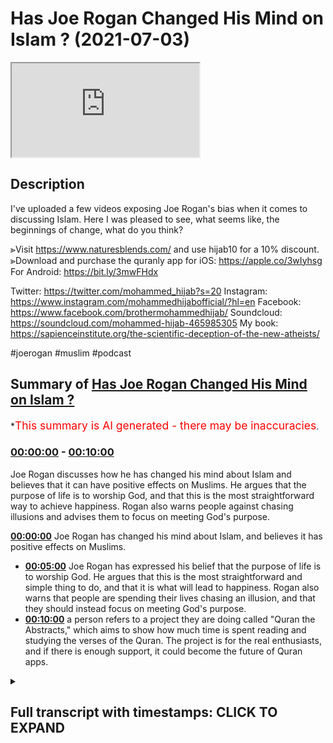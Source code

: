 # Has Joe Rogan Changed His Mind on Islam ? (2021-07-03)

<iframe loading='lazy' src='https://www.youtube.com/embed/WWnaQR9OHeI'></iframe>

## Description

I've uploaded a few videos exposing Joe Rogan's bias when it comes to discussing Islam. Here I was pleased to see, what seems like, the beginnings of change, what do you think? 

⪢Visit https://www.naturesblends.com/ and use hijab10 for a 10% discount. 
⪢Download and purchase the quranly app for iOS: https://apple.co/3wIyhsg
For Android: https://bit.ly/3mwFHdx

Twitter: https://twitter.com/mohammed_hijab?s=20
Instagram: https://www.instagram.com/mohammedhijabofficial/?hl=en
Facebook: https://www.facebook.com/brothermohammedhijab/
Soundcloud: https://soundcloud.com/mohammed-hijab-465985305
My book: https://sapienceinstitute.org/the-scientific-deception-of-the-new-atheists/

#joerogan #muslim #podcast

## Summary of [Has Joe Rogan Changed His Mind on Islam ?](https://www.youtube.com/watch?v=WWnaQR9OHeI)


*<span style="color:red; font-size:125%">This summary is AI generated - there may be inaccuracies</span>.

### [00:00:00](https://www.youtube.com/watch?v=WWnaQR9OHeI&t=0) - [00:10:00](https://www.youtube.com/watch?v=WWnaQR9OHeI&t=600)

 Joe Rogan discusses how he has changed his mind about Islam and believes that it can have positive effects on Muslims. He argues that the purpose of life is to worship God, and that this is the most straightforward way to achieve happiness. Rogan also warns people against chasing illusions and advises them to focus on meeting God's purpose.

**[00:00:00](https://www.youtube.com/watch?v=WWnaQR9OHeI&t=0)** Joe Rogan has changed his mind about Islam, and believes it has positive effects on Muslims.
* **[00:05:00](https://www.youtube.com/watch?v=WWnaQR9OHeI&t=300)** Joe Rogan has expressed his belief that the purpose of life is to worship God. He argues that this is the most straightforward and simple thing to do, and that it is what will lead to happiness. Rogan also warns that people are spending their lives chasing an illusion, and that they should instead focus on meeting God's purpose.
* **[00:10:00](https://www.youtube.com/watch?v=WWnaQR9OHeI&t=600)**  a person refers to a project they are doing called "Quran the Abstracts," which aims to show how much time is spent reading and studying the verses of the Quran. The project is for the real enthusiasts, and if there is enough support, it could become the future of Quran apps.

<details><summary><h2>Full transcript with timestamps: CLICK TO EXPAND</h2></summary>

[0:00:00](https://youtu.be/WWnaQR9OHeI?t=0) [Music]  
[0:00:05](https://youtu.be/WWnaQR9OHeI?t=5) is the hijab 10  
[0:00:07](https://youtu.be/WWnaQR9OHeI?t=7) discount code for 10 percent discount on  
[0:00:09](https://youtu.be/WWnaQR9OHeI?t=9) a wide range of products including  
[0:00:11](https://youtu.be/WWnaQR9OHeI?t=11) premium ethiopian black seed products  
[0:00:13](https://youtu.be/WWnaQR9OHeI?t=13) assalamu alaikum  
[0:00:16](https://youtu.be/WWnaQR9OHeI?t=16) i recently saw a clip a very short clip  
[0:00:20](https://youtu.be/WWnaQR9OHeI?t=20) of joe rogan saying good words about  
[0:00:22](https://youtu.be/WWnaQR9OHeI?t=22) islam  
[0:00:23](https://youtu.be/WWnaQR9OHeI?t=23) this is change of heart there's a change  
[0:00:26](https://youtu.be/WWnaQR9OHeI?t=26) of mind  
[0:00:27](https://youtu.be/WWnaQR9OHeI?t=27) let's take a look at what he has to say  
[0:00:29](https://youtu.be/WWnaQR9OHeI?t=29) come back and comment  
[0:00:30](https://youtu.be/WWnaQR9OHeI?t=30) islam originally was the they were  
[0:00:33](https://youtu.be/WWnaQR9OHeI?t=33) scientists man  
[0:00:34](https://youtu.be/WWnaQR9OHeI?t=34) i mean they were they if you look at  
[0:00:36](https://youtu.be/WWnaQR9OHeI?t=36) these the early islamic world they were  
[0:00:38](https://youtu.be/WWnaQR9OHeI?t=38) the ones that  
[0:00:39](https://youtu.be/WWnaQR9OHeI?t=39) were the most advanced at one point in  
[0:00:41](https://youtu.be/WWnaQR9OHeI?t=41) history they were the ones that were  
[0:00:42](https://youtu.be/WWnaQR9OHeI?t=42) pushing mathematics and science and  
[0:00:45](https://youtu.be/WWnaQR9OHeI?t=45) and reason and logic you know it's just  
[0:00:48](https://youtu.be/WWnaQR9OHeI?t=48) it  
[0:00:48](https://youtu.be/WWnaQR9OHeI?t=48) it comes in cycles man it comes in  
[0:00:50](https://youtu.be/WWnaQR9OHeI?t=50) cycles of suppression and dominance and  
[0:00:52](https://youtu.be/WWnaQR9OHeI?t=52) you know the the real concern is  
[0:00:56](https://youtu.be/WWnaQR9OHeI?t=56) unstoppable dictatorships like china and  
[0:00:58](https://youtu.be/WWnaQR9OHeI?t=58) russia and  
[0:00:59](https://youtu.be/WWnaQR9OHeI?t=59) when when there's no dissent and no  
[0:01:02](https://youtu.be/WWnaQR9OHeI?t=62) discussion  
[0:01:03](https://youtu.be/WWnaQR9OHeI?t=63) i've got a lot of friends who are arabs  
[0:01:05](https://youtu.be/WWnaQR9OHeI?t=65) i spend a lot of time in the middle east  
[0:01:07](https://youtu.be/WWnaQR9OHeI?t=67) i love them they're awesome there are  
[0:01:09](https://youtu.be/WWnaQR9OHeI?t=69) some factions that  
[0:01:10](https://youtu.be/WWnaQR9OHeI?t=70) say we've got to go blow ourselves up  
[0:01:12](https://youtu.be/WWnaQR9OHeI?t=72) and that's obviously some factions of  
[0:01:14](https://youtu.be/WWnaQR9OHeI?t=74) christianity  
[0:01:15](https://youtu.be/WWnaQR9OHeI?t=75) too right 100  
[0:01:18](https://youtu.be/WWnaQR9OHeI?t=78) absolutely in america right and i  
[0:01:20](https://youtu.be/WWnaQR9OHeI?t=80) guarantee you absolutely we were being  
[0:01:21](https://youtu.be/WWnaQR9OHeI?t=81) invaded and attacked  
[0:01:23](https://youtu.be/WWnaQR9OHeI?t=83) by muslims all the time it'd probably be  
[0:01:25](https://youtu.be/WWnaQR9OHeI?t=85) some radical fundamentalist christians  
[0:01:27](https://youtu.be/WWnaQR9OHeI?t=87) that would want to do the same thing  
[0:01:29](https://youtu.be/WWnaQR9OHeI?t=89) right that some some muslim sex have  
[0:01:32](https://youtu.be/WWnaQR9OHeI?t=92) done so first thing i want to say is  
[0:01:33](https://youtu.be/WWnaQR9OHeI?t=93) that this is  
[0:01:34](https://youtu.be/WWnaQR9OHeI?t=94) much more of a positive and constructive  
[0:01:36](https://youtu.be/WWnaQR9OHeI?t=96) tone  
[0:01:37](https://youtu.be/WWnaQR9OHeI?t=97) than what we have been used to with the  
[0:01:39](https://youtu.be/WWnaQR9OHeI?t=99) joe rogan experience  
[0:01:41](https://youtu.be/WWnaQR9OHeI?t=101) in the last half decade or so and  
[0:01:44](https://youtu.be/WWnaQR9OHeI?t=104) obviously there's something welcome that  
[0:01:47](https://youtu.be/WWnaQR9OHeI?t=107) you speak in this manner and start  
[0:01:48](https://youtu.be/WWnaQR9OHeI?t=108) looking in a positive  
[0:01:49](https://youtu.be/WWnaQR9OHeI?t=109) way about the religion of islam and it's  
[0:01:54](https://youtu.be/WWnaQR9OHeI?t=114) high time that that is the case and you  
[0:01:55](https://youtu.be/WWnaQR9OHeI?t=115) say a few good words about the religion  
[0:01:57](https://youtu.be/WWnaQR9OHeI?t=117) of islam  
[0:01:59](https://youtu.be/WWnaQR9OHeI?t=119) but i want to remind you of something  
[0:02:00](https://youtu.be/WWnaQR9OHeI?t=120) that malcolm x  
[0:02:02](https://youtu.be/WWnaQR9OHeI?t=122) uh beautifully verbalized and he said  
[0:02:04](https://youtu.be/WWnaQR9OHeI?t=124) you stick a knife  
[0:02:06](https://youtu.be/WWnaQR9OHeI?t=126) in my back nine inches and pull out  
[0:02:10](https://youtu.be/WWnaQR9OHeI?t=130) and pull it out six inches there's no  
[0:02:13](https://youtu.be/WWnaQR9OHeI?t=133) progress  
[0:02:15](https://youtu.be/WWnaQR9OHeI?t=135) if you pull it out all the way and  
[0:02:18](https://youtu.be/WWnaQR9OHeI?t=138) that's not progress  
[0:02:19](https://youtu.be/WWnaQR9OHeI?t=139) progress is healing the wound that the  
[0:02:22](https://youtu.be/WWnaQR9OHeI?t=142) blow made  
[0:02:23](https://youtu.be/WWnaQR9OHeI?t=143) and they haven't even pulled out the  
[0:02:25](https://youtu.be/WWnaQR9OHeI?t=145) knife out  
[0:02:27](https://youtu.be/WWnaQR9OHeI?t=147) much less heal the wound they won't even  
[0:02:30](https://youtu.be/WWnaQR9OHeI?t=150) admit the knife is there  
[0:02:32](https://youtu.be/WWnaQR9OHeI?t=152) to be honest with you this i have to  
[0:02:34](https://youtu.be/WWnaQR9OHeI?t=154) just admit my disappointment with  
[0:02:37](https://youtu.be/WWnaQR9OHeI?t=157) much of what you guys do and when i see  
[0:02:39](https://youtu.be/WWnaQR9OHeI?t=159) you guys  
[0:02:40](https://youtu.be/WWnaQR9OHeI?t=160) kind of so-called alt-right  
[0:02:43](https://youtu.be/WWnaQR9OHeI?t=163) uh commentators on internet that you've  
[0:02:47](https://youtu.be/WWnaQR9OHeI?t=167) got your knife in the back of the muslim  
[0:02:49](https://youtu.be/WWnaQR9OHeI?t=169) community's back  
[0:02:50](https://youtu.be/WWnaQR9OHeI?t=170) and you're maybe slowly pulling it out  
[0:02:52](https://youtu.be/WWnaQR9OHeI?t=172) but you don't even want to admit it's  
[0:02:54](https://youtu.be/WWnaQR9OHeI?t=174) there  
[0:02:55](https://youtu.be/WWnaQR9OHeI?t=175) talking about us talking at  
[0:02:58](https://youtu.be/WWnaQR9OHeI?t=178) us and not to us scarcely  
[0:03:02](https://youtu.be/WWnaQR9OHeI?t=182) seldomly to us  
[0:03:06](https://youtu.be/WWnaQR9OHeI?t=186) and i say this that has to change  
[0:03:09](https://youtu.be/WWnaQR9OHeI?t=189) if discourse is going to be positive in  
[0:03:12](https://youtu.be/WWnaQR9OHeI?t=192) the next half decade  
[0:03:14](https://youtu.be/WWnaQR9OHeI?t=194) what i wanted to say in the remainder of  
[0:03:16](https://youtu.be/WWnaQR9OHeI?t=196) this video  
[0:03:18](https://youtu.be/WWnaQR9OHeI?t=198) was i wanted to give you our perspective  
[0:03:20](https://youtu.be/WWnaQR9OHeI?t=200) as muslims  
[0:03:22](https://youtu.be/WWnaQR9OHeI?t=202) on the purpose of life because one of  
[0:03:24](https://youtu.be/WWnaQR9OHeI?t=204) the things you said  
[0:03:26](https://youtu.be/WWnaQR9OHeI?t=206) was when we're talking about the kaab  
[0:03:29](https://youtu.be/WWnaQR9OHeI?t=209) and the circumambulation  
[0:03:30](https://youtu.be/WWnaQR9OHeI?t=210) of muslims around the black box which is  
[0:03:32](https://youtu.be/WWnaQR9OHeI?t=212) called the kaaba  
[0:03:34](https://youtu.be/WWnaQR9OHeI?t=214) which is of course one of the the  
[0:03:37](https://youtu.be/WWnaQR9OHeI?t=217) pillars of islam hajj pilgrimage you  
[0:03:39](https://youtu.be/WWnaQR9OHeI?t=219) said it does something for them  
[0:03:42](https://youtu.be/WWnaQR9OHeI?t=222) let's hear what you said and come back  
[0:03:43](https://youtu.be/WWnaQR9OHeI?t=223) and comment on this you know when you  
[0:03:45](https://youtu.be/WWnaQR9OHeI?t=225) watch  
[0:03:46](https://youtu.be/WWnaQR9OHeI?t=226) the muslims uh gather around mecca and  
[0:03:49](https://youtu.be/WWnaQR9OHeI?t=229) go around the circle  
[0:03:50](https://youtu.be/WWnaQR9OHeI?t=230) you don't think there's something kind  
[0:03:51](https://youtu.be/WWnaQR9OHeI?t=231) of beautiful about that amazing about  
[0:03:54](https://youtu.be/WWnaQR9OHeI?t=234) that they all  
[0:03:55](https://youtu.be/WWnaQR9OHeI?t=235) peacefully get there they're all dressed  
[0:03:57](https://youtu.be/WWnaQR9OHeI?t=237) the same and they all like move around  
[0:03:59](https://youtu.be/WWnaQR9OHeI?t=239) this thing and show respect  
[0:04:00](https://youtu.be/WWnaQR9OHeI?t=240) obviously it's doing something for them  
[0:04:02](https://youtu.be/WWnaQR9OHeI?t=242) it has this profound  
[0:04:04](https://youtu.be/WWnaQR9OHeI?t=244) effect on them joe rogan i want to be  
[0:04:05](https://youtu.be/WWnaQR9OHeI?t=245) honest with you because i know you're  
[0:04:07](https://youtu.be/WWnaQR9OHeI?t=247) watching this video i know for a fact  
[0:04:08](https://youtu.be/WWnaQR9OHeI?t=248) you're watching this video in fact  
[0:04:09](https://youtu.be/WWnaQR9OHeI?t=249) yeah i want to be honest with you and  
[0:04:11](https://youtu.be/WWnaQR9OHeI?t=251) tell you that this  
[0:04:13](https://youtu.be/WWnaQR9OHeI?t=253) language that you're using um it's doing  
[0:04:16](https://youtu.be/WWnaQR9OHeI?t=256) something for them  
[0:04:17](https://youtu.be/WWnaQR9OHeI?t=257) it's revelatory of your own  
[0:04:20](https://youtu.be/WWnaQR9OHeI?t=260) bias and i think your bias may be  
[0:04:24](https://youtu.be/WWnaQR9OHeI?t=264) something which is referred to in ethics  
[0:04:26](https://youtu.be/WWnaQR9OHeI?t=266) as egoism  
[0:04:28](https://youtu.be/WWnaQR9OHeI?t=268) or even in psychology as egoism this  
[0:04:31](https://youtu.be/WWnaQR9OHeI?t=271) idea  
[0:04:32](https://youtu.be/WWnaQR9OHeI?t=272) that things should be done for us like  
[0:04:34](https://youtu.be/WWnaQR9OHeI?t=274) we are the center of attention  
[0:04:36](https://youtu.be/WWnaQR9OHeI?t=276) that we should be acting on our  
[0:04:38](https://youtu.be/WWnaQR9OHeI?t=278) self-interest and really that is the  
[0:04:40](https://youtu.be/WWnaQR9OHeI?t=280) basis for morality not only that  
[0:04:43](https://youtu.be/WWnaQR9OHeI?t=283) but the purpose of life therefore is for  
[0:04:45](https://youtu.be/WWnaQR9OHeI?t=285) us to try and get as much of it as we  
[0:04:47](https://youtu.be/WWnaQR9OHeI?t=287) can  
[0:04:48](https://youtu.be/WWnaQR9OHeI?t=288) let it do something for us like a slave  
[0:04:51](https://youtu.be/WWnaQR9OHeI?t=291) life is a slave to us and we're just  
[0:04:54](https://youtu.be/WWnaQR9OHeI?t=294) here  
[0:04:55](https://youtu.be/WWnaQR9OHeI?t=295) telling life what to do and this comes  
[0:04:58](https://youtu.be/WWnaQR9OHeI?t=298) quite  
[0:04:58](https://youtu.be/WWnaQR9OHeI?t=298) frequently in your podcast if i may be  
[0:05:00](https://youtu.be/WWnaQR9OHeI?t=300) honest with you and tell you  
[0:05:02](https://youtu.be/WWnaQR9OHeI?t=302) whether it's you telling people or  
[0:05:04](https://youtu.be/WWnaQR9OHeI?t=304) asking them about lsds  
[0:05:06](https://youtu.be/WWnaQR9OHeI?t=306) telling them about your experiences  
[0:05:07](https://youtu.be/WWnaQR9OHeI?t=307) smoking a big cigar and doing this and  
[0:05:09](https://youtu.be/WWnaQR9OHeI?t=309) that's what  
[0:05:10](https://youtu.be/WWnaQR9OHeI?t=310) or you know hgh that you take and the  
[0:05:12](https://youtu.be/WWnaQR9OHeI?t=312) palumbo ism that you have or the  
[0:05:14](https://youtu.be/WWnaQR9OHeI?t=314) chain facial change that you've seen  
[0:05:16](https://youtu.be/WWnaQR9OHeI?t=316) because of the steroid abuse and so on  
[0:05:18](https://youtu.be/WWnaQR9OHeI?t=318) this is just you are a caricature  
[0:05:22](https://youtu.be/WWnaQR9OHeI?t=322) and i don't mean this to be rude you are  
[0:05:24](https://youtu.be/WWnaQR9OHeI?t=324) a caricature of materialism  
[0:05:26](https://youtu.be/WWnaQR9OHeI?t=326) you basically are emblematic and this is  
[0:05:29](https://youtu.be/WWnaQR9OHeI?t=329) not the purpose of life we want to say  
[0:05:31](https://youtu.be/WWnaQR9OHeI?t=331) that the purpose of  
[0:05:32](https://youtu.be/WWnaQR9OHeI?t=332) life is not so that we may consume  
[0:05:34](https://youtu.be/WWnaQR9OHeI?t=334) things and it can do things for us  
[0:05:36](https://youtu.be/WWnaQR9OHeI?t=336) before we  
[0:05:36](https://youtu.be/WWnaQR9OHeI?t=336) hit the grave the purpose of life is to  
[0:05:39](https://youtu.be/WWnaQR9OHeI?t=339) worship our creator  
[0:05:40](https://youtu.be/WWnaQR9OHeI?t=340) that's the purpose of life that we have  
[0:05:42](https://youtu.be/WWnaQR9OHeI?t=342) a creator he created the human beings  
[0:05:45](https://youtu.be/WWnaQR9OHeI?t=345) which we we can reason rationally  
[0:05:48](https://youtu.be/WWnaQR9OHeI?t=348) the purpose of life is to worship that  
[0:05:50](https://youtu.be/WWnaQR9OHeI?t=350) creator  
[0:05:51](https://youtu.be/WWnaQR9OHeI?t=351) that's the purpose of life to submit  
[0:05:53](https://youtu.be/WWnaQR9OHeI?t=353) ourselves to that creator  
[0:05:55](https://youtu.be/WWnaQR9OHeI?t=355) rousseau very famously said man is born  
[0:05:58](https://youtu.be/WWnaQR9OHeI?t=358) free but everywhere in chains  
[0:06:00](https://youtu.be/WWnaQR9OHeI?t=360) the quran states allah  
[0:06:06](https://youtu.be/WWnaQR9OHeI?t=366) [Music]  
[0:06:22](https://youtu.be/WWnaQR9OHeI?t=382) has put forward a parable of two men  
[0:06:25](https://youtu.be/WWnaQR9OHeI?t=385) one of them has many slave masters  
[0:06:29](https://youtu.be/WWnaQR9OHeI?t=389) and the other one has only one slave  
[0:06:32](https://youtu.be/WWnaQR9OHeI?t=392) master  
[0:06:33](https://youtu.be/WWnaQR9OHeI?t=393) are they the same praise be to god  
[0:06:37](https://youtu.be/WWnaQR9OHeI?t=397) that most people don't understand  
[0:06:39](https://youtu.be/WWnaQR9OHeI?t=399) meaning  
[0:06:41](https://youtu.be/WWnaQR9OHeI?t=401) meaning you will always be a slave to  
[0:06:44](https://youtu.be/WWnaQR9OHeI?t=404) something or someone  
[0:06:45](https://youtu.be/WWnaQR9OHeI?t=405) whether it's your own desires or  
[0:06:47](https://youtu.be/WWnaQR9OHeI?t=407) societal expectations  
[0:06:49](https://youtu.be/WWnaQR9OHeI?t=409) or materialism or a combination of all  
[0:06:52](https://youtu.be/WWnaQR9OHeI?t=412) those things  
[0:06:54](https://youtu.be/WWnaQR9OHeI?t=414) or you can decide to be the slave or  
[0:06:57](https://youtu.be/WWnaQR9OHeI?t=417) submission in submission to the one who  
[0:07:00](https://youtu.be/WWnaQR9OHeI?t=420) created you and the  
[0:07:02](https://youtu.be/WWnaQR9OHeI?t=422) quranic message is very straightforward  
[0:07:04](https://youtu.be/WWnaQR9OHeI?t=424) joe rogan  
[0:07:05](https://youtu.be/WWnaQR9OHeI?t=425) it's that you have to make the right  
[0:07:09](https://youtu.be/WWnaQR9OHeI?t=429) decision the purpose of life is to  
[0:07:11](https://youtu.be/WWnaQR9OHeI?t=431) worship god not to worship yourself  
[0:07:13](https://youtu.be/WWnaQR9OHeI?t=433) not to worship societal expectations and  
[0:07:16](https://youtu.be/WWnaQR9OHeI?t=436) you will not receive  
[0:07:18](https://youtu.be/WWnaQR9OHeI?t=438) happiness tranquility and purpose in  
[0:07:21](https://youtu.be/WWnaQR9OHeI?t=441) life  
[0:07:22](https://youtu.be/WWnaQR9OHeI?t=442) you'll be stuck in the second gear of a  
[0:07:24](https://youtu.be/WWnaQR9OHeI?t=444) meaningless lifestyle  
[0:07:26](https://youtu.be/WWnaQR9OHeI?t=446) if you think that you can fill the void  
[0:07:30](https://youtu.be/WWnaQR9OHeI?t=450) of purpose with all of the activities  
[0:07:33](https://youtu.be/WWnaQR9OHeI?t=453) that you are partaking in  
[0:07:36](https://youtu.be/WWnaQR9OHeI?t=456) they have no ability in fact  
[0:07:40](https://youtu.be/WWnaQR9OHeI?t=460) or facility to fill that void is  
[0:07:42](https://youtu.be/WWnaQR9OHeI?t=462) impossible  
[0:07:43](https://youtu.be/WWnaQR9OHeI?t=463) the only way to fill that void is  
[0:07:44](https://youtu.be/WWnaQR9OHeI?t=464) through god the creator  
[0:07:47](https://youtu.be/WWnaQR9OHeI?t=467) the creator god which is sustaining the  
[0:07:51](https://youtu.be/WWnaQR9OHeI?t=471) universe and maintaining us  
[0:07:53](https://youtu.be/WWnaQR9OHeI?t=473) so it's not for us to be expecting from  
[0:07:56](https://youtu.be/WWnaQR9OHeI?t=476) god or what can religion do for us  
[0:07:58](https://youtu.be/WWnaQR9OHeI?t=478) it's the wrong question the right  
[0:08:00](https://youtu.be/WWnaQR9OHeI?t=480) question is what's the purpose of life  
[0:08:03](https://youtu.be/WWnaQR9OHeI?t=483) and what can we do to meet that purpose  
[0:08:08](https://youtu.be/WWnaQR9OHeI?t=488) we say the purpose of life is to worship  
[0:08:10](https://youtu.be/WWnaQR9OHeI?t=490) god  
[0:08:11](https://youtu.be/WWnaQR9OHeI?t=491) it's really as straightforward and  
[0:08:12](https://youtu.be/WWnaQR9OHeI?t=492) simple as that submit our will to god  
[0:08:15](https://youtu.be/WWnaQR9OHeI?t=495) and the world is like a shadow joe rogan  
[0:08:19](https://youtu.be/WWnaQR9OHeI?t=499) the world is like a shadow all the  
[0:08:21](https://youtu.be/WWnaQR9OHeI?t=501) happiness they're in  
[0:08:23](https://youtu.be/WWnaQR9OHeI?t=503) is like a shadow the more you try  
[0:08:27](https://youtu.be/WWnaQR9OHeI?t=507) and walk towards it the more  
[0:08:31](https://youtu.be/WWnaQR9OHeI?t=511) it moves away from you  
[0:08:34](https://youtu.be/WWnaQR9OHeI?t=514) and that's what you'll find i'm sure you  
[0:08:36](https://youtu.be/WWnaQR9OHeI?t=516) have already found that joe rogan  
[0:08:38](https://youtu.be/WWnaQR9OHeI?t=518) and what you will continue to find the  
[0:08:40](https://youtu.be/WWnaQR9OHeI?t=520) pursuit of happiness therefore  
[0:08:42](https://youtu.be/WWnaQR9OHeI?t=522) which is a phrase that's entrenched  
[0:08:45](https://youtu.be/WWnaQR9OHeI?t=525) in the american documents is nothing but  
[0:08:48](https://youtu.be/WWnaQR9OHeI?t=528) a mirage  
[0:08:50](https://youtu.be/WWnaQR9OHeI?t=530) is nothing but a delusion  
[0:08:55](https://youtu.be/WWnaQR9OHeI?t=535) and the true way out of nihilism  
[0:08:59](https://youtu.be/WWnaQR9OHeI?t=539) and a completely purposeless lifestyle  
[0:09:02](https://youtu.be/WWnaQR9OHeI?t=542) is a strong purpose which can only be  
[0:09:04](https://youtu.be/WWnaQR9OHeI?t=544) granted  
[0:09:05](https://youtu.be/WWnaQR9OHeI?t=545) through the creator god we're happy to  
[0:09:08](https://youtu.be/WWnaQR9OHeI?t=548) have these conversations joe rogan  
[0:09:10](https://youtu.be/WWnaQR9OHeI?t=550) and we need to have this conversation so  
[0:09:12](https://youtu.be/WWnaQR9OHeI?t=552) you need to think deeply about what i've  
[0:09:14](https://youtu.be/WWnaQR9OHeI?t=554) said  
[0:09:15](https://youtu.be/WWnaQR9OHeI?t=555) because you don't have much time to be  
[0:09:17](https://youtu.be/WWnaQR9OHeI?t=557) to be honest with you on this planet  
[0:09:19](https://youtu.be/WWnaQR9OHeI?t=559) how long how old are you i mean would  
[0:09:21](https://youtu.be/WWnaQR9OHeI?t=561) you respect  
[0:09:22](https://youtu.be/WWnaQR9OHeI?t=562) you're pushing 60 now are you you know  
[0:09:25](https://youtu.be/WWnaQR9OHeI?t=565) how old are you  
[0:09:25](https://youtu.be/WWnaQR9OHeI?t=565) how are joe rogan and it's not even  
[0:09:27](https://youtu.be/WWnaQR9OHeI?t=567) about age because people die  
[0:09:29](https://youtu.be/WWnaQR9OHeI?t=569) in their uh when they're young but  
[0:09:32](https://youtu.be/WWnaQR9OHeI?t=572) you're pushing 60 now jorgen  
[0:09:34](https://youtu.be/WWnaQR9OHeI?t=574) 10 20 more years you you know it's over  
[0:09:36](https://youtu.be/WWnaQR9OHeI?t=576) really you can't even  
[0:09:38](https://youtu.be/WWnaQR9OHeI?t=578) you know if you take hdh from the horse  
[0:09:40](https://youtu.be/WWnaQR9OHeI?t=580) himself it's not going to be  
[0:09:42](https://youtu.be/WWnaQR9OHeI?t=582) putting you back into the age of youth  
[0:09:45](https://youtu.be/WWnaQR9OHeI?t=585) so you need to start thinking about the  
[0:09:47](https://youtu.be/WWnaQR9OHeI?t=587) purpose of life  
[0:09:48](https://youtu.be/WWnaQR9OHeI?t=588) and think about the grave as heidiger  
[0:09:51](https://youtu.be/WWnaQR9OHeI?t=591) said  
[0:09:52](https://youtu.be/WWnaQR9OHeI?t=592) as his preferable advice that if you  
[0:09:55](https://youtu.be/WWnaQR9OHeI?t=595) want authenticity in life  
[0:09:56](https://youtu.be/WWnaQR9OHeI?t=596) think about the grave  
[0:10:00](https://youtu.be/WWnaQR9OHeI?t=600) go to quran the abstracts versus  
[0:10:04](https://youtu.be/WWnaQR9OHeI?t=604) pages and time spent reading and the  
[0:10:06](https://youtu.be/WWnaQR9OHeI?t=606) verses to pages function  
[0:10:08](https://youtu.be/WWnaQR9OHeI?t=608) takes you from reading a few verses a  
[0:10:09](https://youtu.be/WWnaQR9OHeI?t=609) day to a few  
[0:10:11](https://youtu.be/WWnaQR9OHeI?t=611) pages a day this project is for the real  
[0:10:13](https://youtu.be/WWnaQR9OHeI?t=613) enthusiasts  
[0:10:14](https://youtu.be/WWnaQR9OHeI?t=614) if there's enough of us out there this  
[0:10:16](https://youtu.be/WWnaQR9OHeI?t=616) will become the future of quran  
[0:10:18](https://youtu.be/WWnaQR9OHeI?t=618) apps and support the project if you can  
[0:10:20](https://youtu.be/WWnaQR9OHeI?t=620) inshaallah may allah bless all of you  
[0:10:30](https://youtu.be/WWnaQR9OHeI?t=630) jazakallahu  
[0:10:35](https://youtu.be/WWnaQR9OHeI?t=635) you  
</details>